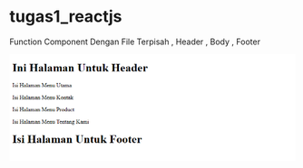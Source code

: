 # tugas1_reactjs

 Function Component Dengan File Terpisah , Header , Body , Footer

![tugas 1](tg1.png)
